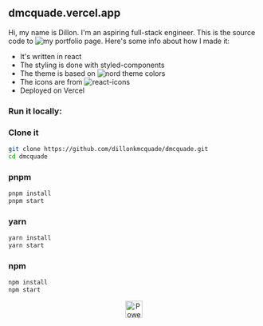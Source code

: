 ## dmcquade.vercel.app

Hi, my name is Dillon. I'm an aspiring full-stack engineer. This is the source code to ![my portfolio page](https://dmcquade.vercel.app).
Here's some info about how I made it:

- It's written in react
- The styling is done with styled-components
- The theme is based on ![nord](https://www.nordtheme.com/) theme colors
- The icons are from ![react-icons](https://react-icons.github.io/react-icons/)
- Deployed on Vercel

### Run it locally:

### Clone it

```bash
git clone https://github.com/dillonkmcquade/dmcquade.git
cd dmcquade
```

### pnpm

```bash
pnpm install
pnpm start
```

### yarn

```bash
yarn install
yarn start
```

### npm

```bash
npm install
npm start
```

<p align="center">
  <a rel="noopener noreferrer" target="_blank" href="https://vercel.com/?utm_source=t3-oss&utm_campaign=oss">
    <img height="34px" src="https://www.datocms-assets.com/31049/1618983297-powered-by-vercel.svg" alt="Powered by vercel">
  </a>
</p>
